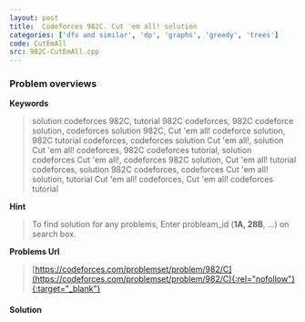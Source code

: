 ```yaml
---
layout: post
title:  Codeforces 982C. Cut 'em all! solution
categories: ['dfs and similar', 'dp', 'graphs', 'greedy', 'trees']
code: CutEmAll
src: 982C-CutEmAll.cpp
---
```

### **Problem overviews**

**Keywords**
> solution codeforces 982C, tutorial 982C codeforces, 982C codeforce solution, codeforces solution 982C, Cut 'em all! codeforce solution, 982C tutorial codeforces, codeforces solution Cut 'em all!, solution Cut 'em all! codeforces, 982C codeforces tutorial, solution codeforces Cut 'em all!, codeforces 982C solution, Cut 'em all! tutorial codeforces, solution 982C codeforces, codeforces Cut 'em all! solution, tutorial Cut 'em all! codeforces, Cut 'em all! codeforces tutorial

**Hint**
> To find solution for any problems, Enter probleam_id (**1A, 28B**, ...) on search box. 

**Problems Url**
> [https://codeforces.com/problemset/problem/982/C](https://codeforces.com/problemset/problem/982/C){:rel="nofollow"}{:target="_blank"}

#### **Solution**



